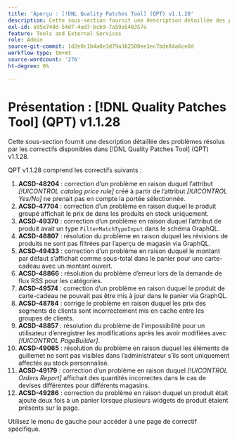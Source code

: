 ```yaml
---
title: 'Aperçu : [!DNL Quality Patches Tool] (QPT) v1.1.28'
description: Cette sous-section fournit une description détaillée des problèmes résolus par les correctifs disponibles dans [!DNL Quality Patches Tool] (QPT) v1.1.28.
exl-id: a95e74dd-54d7-4ad7-bcb9-7a59a548357a
feature: Tools and External Services
role: Admin
source-git-commit: 1d2e0c1b4a8e3d79a362500ee3ec7bde84a6ce0d
workflow-type: tm+mt
source-wordcount: '276'
ht-degree: 0%

---
```


# Présentation : [!DNL Quality Patches Tool] (QPT) v1.1.28

Cette sous-section fournit une description détaillée des problèmes résolus par les correctifs disponibles dans [!DNL Quality Patches Tool] (QPT) v1.1.28.

QPT v1.1.28 comprend les correctifs suivants :

1. **ACSD-48204** : correction d’un problème en raison duquel l’attribut *[!UICONTROL catalog price rule]* créé à partir de l’attribut *[!UICONTROL Yes/No]* ne prenait pas en compte la portée sélectionnée.
1. **ACSD-47704** : correction d’un problème en raison duquel le produit groupé affichait le prix de dans les produits en stock uniquement.
1. **ACSD-49370** : correction d’un problème en raison duquel l’attribut de produit avait un type `FilterMatchTypeInput` dans le schéma GraphQL.
1. **ACSD-48807** : résolution du problème en raison duquel les révisions de produits ne sont pas filtrées par l’aperçu de magasin via GraphQL.
1. **ACSD-49433** : correction d’un problème en raison duquel le montant par défaut s’affichait comme sous-total dans le panier pour une carte-cadeau avec un montant ouvert.
1. **ACSD-48866** : résolution du problème d’erreur lors de la demande de flux RSS pour les catégories.
1. **ACSD-49574** : correction d’un problème en raison duquel le produit de carte-cadeau ne pouvait pas être mis à jour dans le panier via GraphQL.
1. **ACSD-48784** : corrige le problème en raison duquel les prix des segments de clients sont incorrectement mis en cache entre les groupes de clients.
1. **ACSD-48857** : résolution du problème de l’impossibilité pour un utilisateur d’enregistrer les modifications après les avoir modifiées avec *[!UICONTROL PageBuilder]*.
1. **ACSD-49065** : résolution du problème en raison duquel les éléments de guillemet ne sont pas visibles dans l’administrateur s’ils sont uniquement affectés au stock personnalisé.
1. **ACSD-49179** : correction d’un problème en raison duquel *[!UICONTROL Orders Report]* affichait des quantités incorrectes dans le cas de devises différentes pour différents magasins.
1. **ACSD-49286** : correction du problème en raison duquel un produit était ajouté deux fois à un panier lorsque plusieurs widgets de produit étaient présents sur la page.

Utilisez le menu de gauche pour accéder à une page de correctif spécifique.
